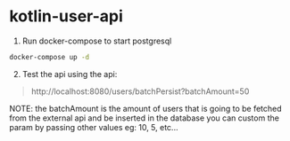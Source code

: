 # kotlin-user-api

1. Run docker-compose to start postgresql
```sh
docker-compose up -d
```

2. Test the api using the api:

> http://localhost:8080/users/batchPersist?batchAmount=50

NOTE: the batchAmount is the amount of users that is going to be fetched from the external api and be inserted in the database
you can custom the param by passing other values eg: 10, 5, etc...
